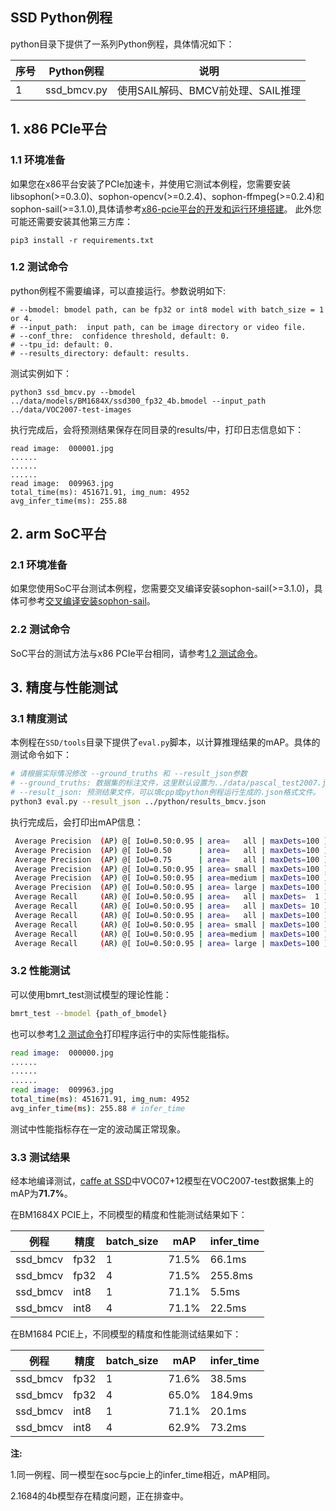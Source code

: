 ## SSD Python例程

python目录下提供了一系列Python例程，具体情况如下：

| 序号   | Python例程      | 说明                                |
| ---- | ---------------- | -----------------------------------  |
| 1    | ssd_bmcv.py | 使用SAIL解码、BMCV前处理、SAIL推理 |

## 1. x86 PCIe平台
### 1.1 环境准备
如果您在x86平台安装了PCIe加速卡，并使用它测试本例程，您需要安装libsophon(>=0.3.0)、sophon-opencv(>=0.2.4)、sophon-ffmpeg(>=0.2.4)和sophon-sail(>=3.1.0),具体请参考[x86-pcie平台的开发和运行环境搭建](../../docs/Environment_Install_Guide.md#2-x86-pcie平台的开发和运行环境搭建)。
此外您可能还需要安装其他第三方库：
```
pip3 install -r requirements.txt
```
### 1.2 测试命令
python例程不需要编译，可以直接运行。参数说明如下:
```shell
# --bmodel: bmodel path, can be fp32 or int8 model with batch_size = 1 or 4.
# --input_path:  input path, can be image directory or video file.
# --conf_thre:  confidence threshold, default: 0.
# --tpu_id: default: 0.
# --results_directory: default: results.
```
测试实例如下：
```
python3 ssd_bmcv.py --bmodel ../data/models/BM1684X/ssd300_fp32_4b.bmodel --input_path ../data/VOC2007-test-images
```
执行完成后，会将预测结果保存在同目录的results/中，打印日志信息如下：
```
read image:  000001.jpg
......
......
......
read image:  009963.jpg
total_time(ms): 451671.91, img_num: 4952
avg_infer_time(ms): 255.88
```
## 2. arm SoC平台
### 2.1 环境准备
如果您使用SoC平台测试本例程，您需要交叉编译安装sophon-sail(>=3.1.0)，具体可参考[交叉编译安装sophon-sail](../../docs/Environment_Install_Guide.md#32-交叉编译安装sophon-sail)。
### 2.2 测试命令
SoC平台的测试方法与x86 PCIe平台相同，请参考[1.2 测试命令](#12-测试命令)。

## 3. 精度与性能测试

### 3.1 精度测试
本例程在`SSD/tools`目录下提供了`eval.py`脚本，以计算推理结果的mAP。具体的测试命令如下：
```bash
# 请根据实际情况修改 --ground_truths 和 --result_json参数
# --ground_truths: 数据集的标注文件，这里默认设置为../data/pascal_test2007.json
# --result_json: 预测结果文件，可以填cpp或python例程运行生成的.json格式文件。
python3 eval.py --result_json ../python/results_bmcv.json
```
执行完成后，会打印出mAP信息：
```bash
 Average Precision  (AP) @[ IoU=0.50:0.95 | area=   all | maxDets=100 ] = 0.430
 Average Precision  (AP) @[ IoU=0.50      | area=   all | maxDets=100 ] = 0.715 # mAP
 Average Precision  (AP) @[ IoU=0.75      | area=   all | maxDets=100 ] = 0.453
 Average Precision  (AP) @[ IoU=0.50:0.95 | area= small | maxDets=100 ] = 0.054
 Average Precision  (AP) @[ IoU=0.50:0.95 | area=medium | maxDets=100 ] = 0.250
 Average Precision  (AP) @[ IoU=0.50:0.95 | area= large | maxDets=100 ] = 0.542
 Average Recall     (AR) @[ IoU=0.50:0.95 | area=   all | maxDets=  1 ] = 0.382
 Average Recall     (AR) @[ IoU=0.50:0.95 | area=   all | maxDets= 10 ] = 0.531
 Average Recall     (AR) @[ IoU=0.50:0.95 | area=   all | maxDets=100 ] = 0.549
 Average Recall     (AR) @[ IoU=0.50:0.95 | area= small | maxDets=100 ] = 0.158
 Average Recall     (AR) @[ IoU=0.50:0.95 | area=medium | maxDets=100 ] = 0.430
 Average Recall     (AR) @[ IoU=0.50:0.95 | area= large | maxDets=100 ] = 0.643
```

### 3.2 性能测试

可以使用bmrt_test测试模型的理论性能：
```bash
bmrt_test --bmodel {path_of_bmodel}
```
也可以参考[1.2 测试命令](#12-测试命令)打印程序运行中的实际性能指标。  
```bash
read image:  000000.jpg
......
......
......
read image:  009963.jpg
total_time(ms): 451671.91, img_num: 4952
avg_infer_time(ms): 255.88 # infer_time
```
测试中性能指标存在一定的波动属正常现象。

### 3.3 测试结果

经本地编译测试，[caffe at SSD](https://github.com/weiliu89/caffe/tree/ssd)中VOC07+12模型在VOC2007-test数据集上的mAP为**71.7%**。

在BM1684X PCIE上，不同模型的精度和性能测试结果如下：

|   例程      | 精度 |batch_size|  mAP   |infer_time|
|   -------- | ---- | ------- | -----  |-----    |
| ssd_bmcv   | fp32 |   1      | 71.5% |66.1ms   |
| ssd_bmcv   | fp32 |   4      | 71.5% |255.8ms |
| ssd_bmcv   | int8 |   1      | 71.1% |5.5ms    |
| ssd_bmcv   | int8 |   4      | 71.1% |22.5ms   |

在BM1684 PCIE上，不同模型的精度和性能测试结果如下：

|   例程      | 精度 |batch_size|  mAP   |infer_time|
|   -------- | ---- | ------- | -----  |-----    |
| ssd_bmcv   | fp32 |   1      | 71.6% |38.5ms   |
| ssd_bmcv   | fp32 |   4      | 65.0% |184.9ms |
| ssd_bmcv   | int8 |   1      | 71.1% |20.1ms    |
| ssd_bmcv   | int8 |   4      | 62.9% |73.2ms   |

**注:**

1.同一例程、同一模型在soc与pcie上的infer_time相近，mAP相同。

2.1684的4b模型存在精度问题，正在排查中。